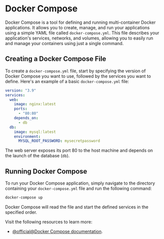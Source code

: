 # Docker Compose

Docker Compose is a tool for defining and running multi-container Docker applications. It allows you to create, manage, and run your applications using a simple YAML file called `docker-compose.yml`. This file describes your application's services, networks, and volumes, allowing you to easily run and manage your containers using just a single command.

## Creating a Docker Compose File

To create a `docker-compose.yml` file, start by specifying the version of Docker Compose you want to use, followed by the services you want to define. Here's an example of a basic `docker-compose.yml` file:

```yaml
version: "3.9"
services:
  web:
    image: nginx:latest
    ports:
      - "80:80"
    depends_on:
      - db
  db:
    image: mysql:latest
    environment:
      MYSQL_ROOT_PASSWORD: mysecretpassword
```

The web server exposes its port 80 to the host machine and depends on the launch of the database (`db`).

## Running Docker Compose

To run your Docker Compose application, simply navigate to the directory containing your `docker-compose.yml` file and run the following command:

```bash
docker-compose up
```

Docker Compose will read the file and start the defined services in the specified order.

Visit the following resources to learn more:

- [@official@Docker Compose documentation](https://docs.docker.com/compose/).
